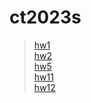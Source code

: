 # ct2023s
> [hw1](https://yenchieh0716.github.io/ct2023s/hw01/)<br>
> [hw2](https://yenchieh0716.github.io/ct2023s/hw02/index.html)<br>
> [hw5](https://yenchieh0716.github.io/ct2023s/hw05/)<br>
> [hw11](https://yenchieh0716.github.io/ct2023s/hw11/)<br>
> [hw12](https://yenchieh0716.github.io/ct2023s/hw12/)<br>

